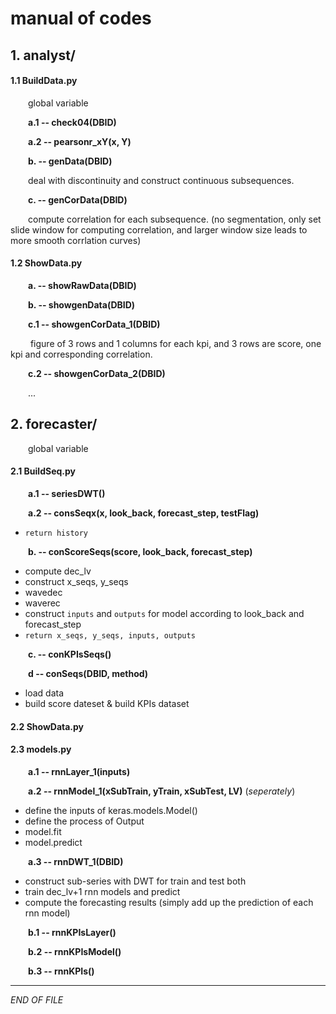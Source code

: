 

# manual of codes




## 1. analyst/

#### 1.1 BuildData.py

&emsp;&emsp;global variable


&emsp;&emsp;**a.1 -- check04(DBID)**


&emsp;&emsp;**a.2 -- pearsonr_xY(x, Y)**



&emsp;&emsp;**b. -- genData(DBID)**

&emsp;&emsp;deal with discontinuity and construct continuous subsequences.

&emsp;&emsp;**c. -- genCorData(DBID)**

&emsp;&emsp;compute correlation for each subsequence. (no segmentation, only set slide window for computing correlation, and larger window size leads to more smooth corrlation curves)


#### 1.2 ShowData.py

&emsp;&emsp;**a. -- showRawData(DBID)**

&emsp;&emsp;**b. -- showgenData(DBID)**

&emsp;&emsp;**c.1 -- showgenCorData_1(DBID)**

&emsp;&emsp; figure of 3 rows and 1 columns for each kpi, and 3 rows are score, one kpi and corresponding correlation.

&emsp;&emsp;**c.2 -- showgenCorData_2(DBID)**

&emsp;&emsp;...

## 2. forecaster/

&emsp;&emsp;global variable

#### 2.1 BuildSeq.py

&emsp;&emsp;**a.1 -- seriesDWT()**

&emsp;&emsp;**a.2 -- consSeqx(x, look_back, forecast_step, testFlag)**
  - `return history`

&emsp;&emsp;**b. -- conScoreSeqs(score, look_back, forecast_step)**
  - compute dec_lv
  - construct x_seqs, y_seqs
  - wavedec
  - waverec
  - construct `inputs` and `outputs` for model according to look_back and forecast_step
  - `return x_seqs, y_seqs, inputs, outputs`

&emsp;&emsp;**c. -- conKPIsSeqs()**

&emsp;&emsp;**d -- conSeqs(DBID, method)**
  - load data
  - build score dateset & build KPIs dataset



#### 2.2 ShowData.py



#### 2.3 models.py


&emsp;&emsp;**a.1 -- rnnLayer_1(inputs)**


&emsp;&emsp;**a.2 -- rnnModel_1(xSubTrain, yTrain, xSubTest, LV)** (_seperately_)
  - define the inputs of keras.models.Model()
  - define the process of Output
  - model.fit
  - model.predict


&emsp;&emsp;**a.3 -- rnnDWT_1(DBID)**
  - construct sub-series with DWT for train and test both
  - train dec_lv+1 rnn models and predict
  - compute the forecasting results (simply add up the prediction of each rnn model)


&emsp;&emsp;**b.1 -- rnnKPIsLayer()**


&emsp;&emsp;**b.2 -- rnnKPIsModel()**


&emsp;&emsp;**b.3 -- rnnKPIs()**










---
_END OF FILE_
